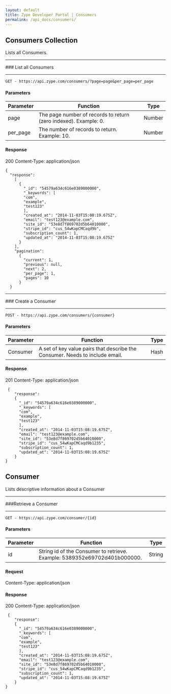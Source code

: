 ```yaml
---
layout: default
title: Zype Developer Portal | Consumers
permalink: /api_docs/consumers/
---
```


## Consumers Collection
Lists all Consumers.
<hr>
### List all Consumers
<hr>
<pre><code>GET - https://api.zype.com/consumers/?page=page&per_page=per_page
</code></pre>

#### Parameters

Parameter | Function | Type
--------- | -------- | ----
page      | The page number of records to return (zero indexed). Example: 0. | Number
per_page  | The number of records to return. Example: 10. | Number

#### Response
200
Content-Type: application/json


<pre><code>{
  "response":
    [
      {
        "_id": "54579a634c616e0389000000",
        "_keywords": [
        "com",
        "example",
        "test123"
        ],
        "created_at": "2014-11-03T15:08:19.675Z",
        "email": "test123@example.com",
        "site_id": "53e8d7f869702d5b64010000",
        "stripe_id": "cus_54wKapCMCaqd9b",
        "subscription_count": 1,
        "updated_at": "2014-11-03T15:08:19.675Z"
      }
    ],
    "pagination":
      {
        "current": 1,
        "previous": null,
        "next": 2,
        "per_page": 1,
        "pages": 10
      }
  }
</code></pre>

<hr>
### Create a Consumer
<hr>
<pre><code>POST - https://api.zype.com/consumers/{consumer}
</code></pre>

#### Parameters

Parameter | Function | Type
--------- | -------- | ----
Consumer | A set of key value pairs that describe the Consumer. Needs to include email. | Hash

#### Response
201
Content-Type: application/json

<pre><code> {
    "response":
    {
      "_id": "54579a634c616e0389000000",
      "_keywords": [
      "com",
      "example",
      "test123"
      ],
      "created_at": "2014-11-03T15:08:19.675Z",
      "email": "test123@example.com",
      "site_id": "53e8d7f869702d5b64010000",
      "stripe_id": "cus_54wKapCMCaqd9b1235",
      "subscription_count": 1,
      "updated_at": "2014-11-03T15:08:19.675Z"
    }
}
</code></pre>

## Consumer
Lists descriptive information about a Consumer
<hr>
###Retrieve a Consumer
<hr>
<pre><code>GET - https://api.zype.com/consumer/{id}
</code></pre>

#### Parameters

Parameter | Function | Type
--------- | -------- | ----
id        | String id of the Consumer to retrieve. Example: 5389352e69702d401b000000. | String

#### Request
Content-Type: application/json

#### Response
200
Content-Type: application/json

<pre><code> {
    "response":
    {
      "_id": "54579a634c616e0389000000",
      "_keywords": [
      "com",
      "example",
      "test123"
      ],
      "created_at": "2014-11-03T15:08:19.675Z",
      "email": "test123@example.com",
      "site_id": "53e8d7f869702d5b64010000",
      "stripe_id": "cus_54wKapCMCaqd9b1235",
      "subscription_count": 1,
      "updated_at": "2014-11-03T15:08:19.675Z"
    }
}
</code></pre>
